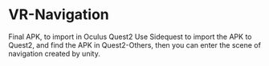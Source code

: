 # VR-Navigation
Final APK, to import in Oculus Quest2
Use Sidequest to import the APK to Quest2, and find the APK in Quest2-Others, then you can enter the scene of navigation created by unity.
